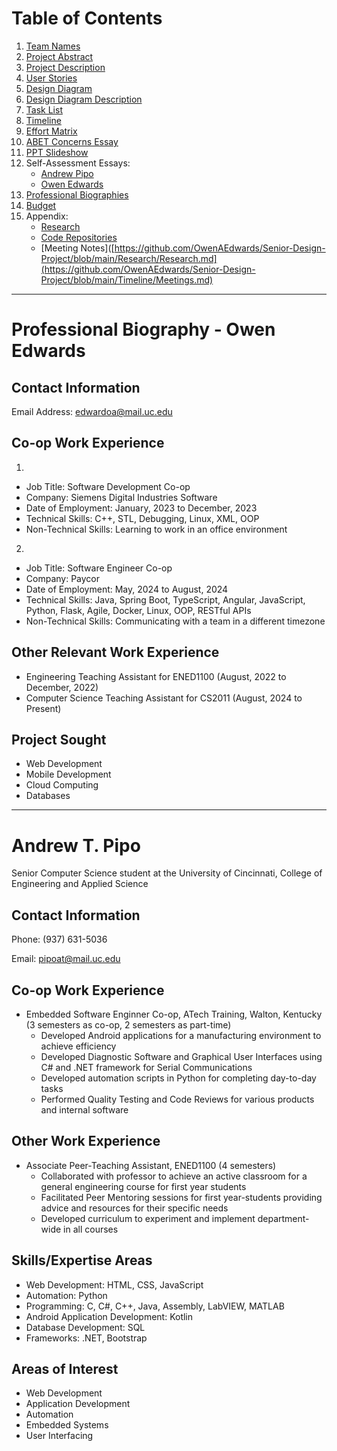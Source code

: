 # Table of Contents
1. [Team Names](https://github.com/OwenAEdwards/Senior-Design-Project/blob/main/Project-Description.md#smart-parking-system)
2. [Project Abstract](https://github.com/OwenAEdwards/Senior-Design-Project/blob/main/Project-Abstract.md)
3. [Project Description](https://github.com/OwenAEdwards/Senior-Design-Project/blob/main/Project-Description.md#project-description)
4. [User Stories](https://github.com/OwenAEdwards/Senior-Design-Project/blob/main/User_Stories.md)
5. [Design Diagram](https://github.com/OwenAEdwards/Senior-Design-Project/blob/main/Design_Diagrams/SPS_Design_Diagram.png)
6. [Design Diagram Description](https://github.com/OwenAEdwards/Senior-Design-Project/blob/main/Design_Diagrams/Diagram-Description.md)
7. [Task List](https://github.com/OwenAEdwards/Senior-Design-Project/blob/main/Tasklist.md)
8. [Timeline](https://github.com/OwenAEdwards/Senior-Design-Project/blob/main/Timeline/Timeline.xlsx)
9. [Effort Matrix](https://github.com/OwenAEdwards/Senior-Design-Project/blob/main/Timeline/Effort%20Matrix.xlsx)
10. [ABET Concerns Essay](https://github.com/OwenAEdwards/Senior-Design-Project/blob/main/Essays/Project%20Constraints%20Essay.docx)
11. [PPT Slideshow](https://github.com/OwenAEdwards/Senior-Design-Project/blob/main/Fall-Presentation/Fall%20Design%20Presentation%20-%20Senior%20Design%20I.pptx)
12. Self-Assessment Essays:
    - [Andrew Pipo](https://github.com/OwenAEdwards/Senior-Design-Project/blob/main/Essays/Pipo_Individual_Capstone_Assessment.docx)
    - [Owen Edwards](https://github.com/OwenAEdwards/Senior-Design-Project/blob/main/Essays/Edwards_Individual_Capstone_Assessment.docx)
13. [Professional Biographies](https://github.com/OwenAEdwards/Senior-Design-Project/blob/main/README.md#professional-biography---owen-edwards)
14. [Budget](https://github.com/OwenAEdwards/Senior-Design-Project/blob/main/Budget.md)
15. Appendix:
    - [Research](https://github.com/OwenAEdwards/Senior-Design-Project/blob/main/Research/Research.md)
    - [Code Repositories](https://github.com/OwenAEdwards/Senior-Design-Project/blob/main/Research/Research.md)
    - [Meeting Notes]([https://github.com/OwenAEdwards/Senior-Design-Project/blob/main/Research/Research.md](https://github.com/OwenAEdwards/Senior-Design-Project/blob/main/Timeline/Meetings.md)
---

# Professional Biography - Owen Edwards

## Contact Information
Email Address: edwardoa@mail.uc.edu

## Co-op Work Experience
1. 
- Job Title: Software Development Co-op
- Company: Siemens Digital Industries Software
- Date of Employment: January, 2023 to December, 2023
- Technical Skills: C++, STL, Debugging, Linux, XML, OOP
- Non-Technical Skills: Learning to work in an office environment

2. 
- Job Title: Software Engineer Co-op
- Company: Paycor
- Date of Employment: May, 2024 to August, 2024
- Technical Skills: Java, Spring Boot, TypeScript, Angular, JavaScript, Python, Flask, Agile, Docker, Linux, OOP, RESTful APIs
- Non-Technical Skills: Communicating with a team in a different timezone

## Other Relevant Work Experience
- Engineering Teaching Assistant for ENED1100 (August, 2022 to December, 2022)
- Computer Science Teaching Assistant for CS2011 (August, 2024 to Present)

## Project Sought
- Web Development
- Mobile Development
- Cloud Computing
- Databases

---

# Andrew T. Pipo
Senior Computer Science student at the University of Cincinnati, College of Engineering and Applied Science
## Contact Information
Phone: (937) 631-5036

Email: pipoat@mail.uc.edu

## Co-op Work Experience
- Embedded Software Enginner Co-op, ATech Training, Walton, Kentucky (3 semesters as co-op, 2 semesters as part-time)
    - Developed Android applications for a manufacturing environment to achieve efficiency
    - Developed Diagnostic Software and Graphical User Interfaces using C# and .NET framework for Serial Communications
    - Developed automation scripts in Python for completing day-to-day tasks
    - Performed Quality Testing and Code Reviews for various products and internal software

## Other Work Experience
- Associate Peer-Teaching Assistant, ENED1100 (4 semesters)
    - Collaborated with professor to achieve an active classroom for a general engineering course for first year students
    - Facilitated Peer Mentoring sessions for first year-students providing advice and resources for their specific needs
    - Developed curriculum to experiment and implement department-wide in all courses


## Skills/Expertise Areas
- Web Development: HTML, CSS, JavaScript
- Automation: Python
- Programming: C, C#, C++, Java, Assembly, LabVIEW, MATLAB
- Android Application Development: Kotlin
- Database Development: SQL
- Frameworks: .NET, Bootstrap


## Areas of Interest
- Web Development
- Application Development
- Automation
- Embedded Systems
- User Interfacing
